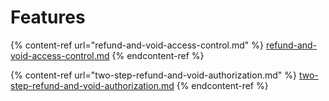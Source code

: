 # Features

{% content-ref url="refund-and-void-access-control.md" %}
[refund-and-void-access-control.md](refund-and-void-access-control.md)
{% endcontent-ref %}

{% content-ref url="two-step-refund-and-void-authorization.md" %}
[two-step-refund-and-void-authorization.md](two-step-refund-and-void-authorization.md)
{% endcontent-ref %}

